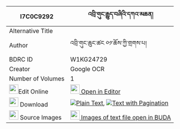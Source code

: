 |I7C0C9292|འབྲི་གུང་རྒྱུད་བཞིའི་དཀའ་མཆན། 
| --- | --- 
|Alternative Title |
|Author| འབྲི་གུང་ཆུང་ཚང ༠༡་ཆོས་ཀྱི་གྲགས་པ།
|BDRC ID | W1KG24729
|Creator | Google OCR
|Number of Volumes| 1
|<img width="25" src="https://img.icons8.com/color/25/000000/edit-property.png">Edit Online| [<img width="25" src="https://avatars.githubusercontent.com/u/45091458?s=200&v=4"> Open in Editor](http://editor.openpecha.org/I7C0C9292)
|<img width="25" src="https://img.icons8.com/fluent/48/000000/download-2.png"/>  Download | [![](https://img.icons8.com/color/20/000000/txt.png)Plain Text](https://github.com/Openpecha/I7C0C9292/releases/download/v1/drigung_gyu_shyi_i_ka_chen_plain_I7C0C9292.zip), [![](https://img.icons8.com/color/20/000000/txt.png)Text with Pagination](https://github.com/Openpecha/I7C0C9292/releases/download/v1/drigung_gyu_shyi_i_ka_chen_pages_I7C0C9292.zip)
|<img width="25" src="https://img.icons8.com/plasticine/100/000000/pictures-folder.png"/>  Source Images | [<img width="25" src="https://library.bdrc.io/icons/BUDA-small.svg"> Images of text file open in BUDA](https://library.bdrc.io/show/bdr:W1KG24729)